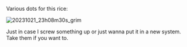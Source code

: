 Various dots for this rice:

![20231021_23h08m30s_grim](https://github.com/geesemain7/config-files/assets/128736368/8e564229-916c-4ab4-afef-06ae33a1c6c5)

Just in case I screw something up or just wanna put it in a new system.
Take them if you want to.
